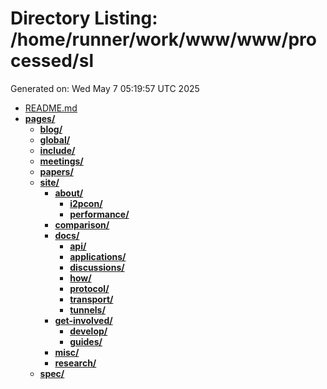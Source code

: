# Directory Listing: /home/runner/work/www/www/processed/sl
Generated on: Wed May  7 05:19:57 UTC 2025

- [README.md](README.md)
- **[pages/](pages/)**
  - **[blog/](pages/blog/)**
  - **[global/](pages/global/)**
  - **[include/](pages/include/)**
  - **[meetings/](pages/meetings/)**
  - **[papers/](pages/papers/)**
  - **[site/](pages/site/)**
    - **[about/](pages/site/about/)**
      - **[i2pcon/](pages/site/about/i2pcon/)**
      - **[performance/](pages/site/about/performance/)**
    - **[comparison/](pages/site/comparison/)**
    - **[docs/](pages/site/docs/)**
      - **[api/](pages/site/docs/api/)**
      - **[applications/](pages/site/docs/applications/)**
      - **[discussions/](pages/site/docs/discussions/)**
      - **[how/](pages/site/docs/how/)**
      - **[protocol/](pages/site/docs/protocol/)**
      - **[transport/](pages/site/docs/transport/)**
      - **[tunnels/](pages/site/docs/tunnels/)**
    - **[get-involved/](pages/site/get-involved/)**
      - **[develop/](pages/site/get-involved/develop/)**
      - **[guides/](pages/site/get-involved/guides/)**
    - **[misc/](pages/site/misc/)**
    - **[research/](pages/site/research/)**
  - **[spec/](pages/spec/)**
